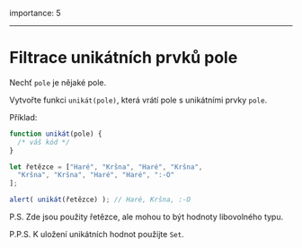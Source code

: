importance: 5

---

# Filtrace unikátních prvků pole

Nechť `pole` je nějaké pole.

Vytvořte funkci `unikát(pole)`, která vrátí pole s unikátními prvky `pole`.

Příklad:

```js
function unikát(pole) {
  /* váš kód */
}

let řetězce = ["Haré", "Kršna", "Haré", "Kršna",
  "Kršna", "Kršna", "Haré", "Haré", ":-O"
];

alert( unikát(řetězce) ); // Haré, Kršna, :-O
```

P.S. Zde jsou použity řetězce, ale mohou to být hodnoty libovolného typu.

P.P.S. K uložení unikátních hodnot použijte `Set`.
